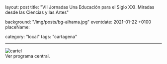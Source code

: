 layout: post
title: "VII Jornadas Una Educación para el Siglo XXI. Miradas desde las Ciencias y las Artes"

background: "/img/posts/bg-alhama.jpg"
eventdate: 2021-01-22  +0100
placeName: 

category: "local"
tags: "cartagena"

---
![cartel](/img/posts/1campañapub.png)  
Ver programa central.
